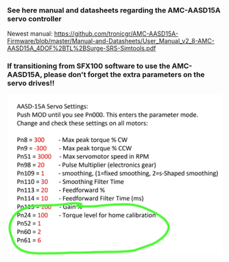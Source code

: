 ### See here manual and datasheets regarding the AMC-AASD15A servo controller

Newest manual:
https://github.com/tronicgr/AMC-AASD15A-Firmware/blob/master/Manual-and-Datasheets/User_Manual_v2_8-AMC-AASD15A_4DOF%2BTL%2BSurge-SRS-Simtools.pdf

### If transitioning from SFX100 software to use the AMC-AASD15A, please don't forget the extra parameters on the servo drives!!
![Alt Text](https://github.com/tronicgr/AMC-AASD15A-Firmware/blob/master/Manual-and-Datasheets/AASD-15A_parameters_for_SFX100_users_not_to_forget.jpg)

